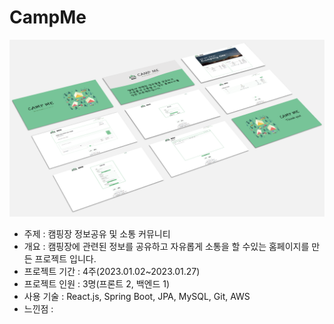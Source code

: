 # CampMe
<img src="Image/main.png">

- 주제 : 캠핑장 정보공유 및 소통 커뮤니티 
- 개요 : 캠핑장에 관련된 정보를 공유하고 자유롭게 소통을 할 수있는 홈페이지를 만든 프로젝트 입니다.
- 프로젝트 기간 : 4주(2023.01.02~2023.01.27)
- 프로젝트 인원 : 3명(프론트 2, 백엔드 1)
- 사용 기술 : React.js, Spring Boot, JPA, MySQL, Git, AWS
- 느낀점 : 